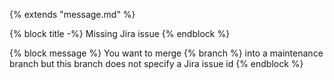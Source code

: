 {% extends "message.md" %}

{% block title -%}
Missing Jira issue
{% endblock %}

{% block message %}
You want to merge {% branch %} into a maintenance
branch but this branch does not specify a
Jira issue id
{% endblock %}
